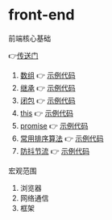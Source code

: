 # front-end

前端核心基础

👉[传送门](https://github.com/barnett617/front-end/issues)

1. [数组](https://github.com/barnett617/front-end/issues/1) 👉 [示例代码](1-array/index.md)
2. [继承](https://github.com/barnett617/front-end/issues/2) 👉 [示例代码](2-inheritance/index.md)
3. [闭包](https://github.com/barnett617/front-end/issues/3) 👉 [示例代码](3-closure/index.md)
4. [this](https://github.com/barnett617/front-end/issues/4) 👉 [示例代码](4-this/index.md)
5. [promise](https://github.com/barnett617/front-end/issues/5) 👉 [示例代码](5-promise/index.md)
6. [常用排序算法](https://github.com/barnett617/front-end/issues/6) 👉 [示例代码](6-sort-algorithm/index.md)
7. [防抖节流](https://github.com/barnett617/front-end/issues/7) 👉 [示例代码](7-debouce-throttle/index.md)

宏观范围

1. 浏览器
2. 网络通信
3. 框架
